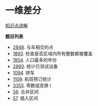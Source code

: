 # 一维差分

[知识点讲解](https://leetcode.cn/problems/car-pooling/solutions/2550264/suan-fa-xiao-ke-tang-chai-fen-shu-zu-fu-9d4ra/)

**题目列表**

- [2848](https://leetcode.cn/problems/points-that-intersect-with-cars/description/). 与车相交的点
- [1893](https://leetcode.cn/problems/check-if-all-the-integers-in-a-range-are-covered/description/). 检查是否区域内所有整数都被覆盖
- [1854](https://leetcode.cn/problems/maximum-population-year/description/). 人口最多的年份
- [2960](https://leetcode.cn/problems/count-tested-devices-after-test-operations/description/). 统计已测试设备
- [1094](https://leetcode.cn/problems/car-pooling/description/). 拼车
- [1109](https://leetcode.cn/problems/corporate-flight-bookings/description/). 航班预订统计
- [3355](https://leetcode.cn/problems/zero-array-transformation-i/description/). 零数组变换 I
- [56](https://leetcode.cn/problems/merge-intervals/description/). 合并区间
- [57](https://leetcode.cn/problems/insert-interval/description/). 插入区间
